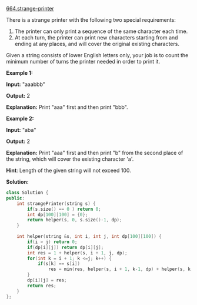 [664.strange-printer](https://leetcode.com/problems/strange-printer/)  

There is a strange printer with the following two special requirements:

1.  The printer can only print a sequence of the same character each time.
2.  At each turn, the printer can print new characters starting from and ending at any places, and will cover the original existing characters.

Given a string consists of lower English letters only, your job is to count the minimum number of turns the printer needed in order to print it.

**Example 1:**  

  
**Input:** "aaabbb"
  
**Output:** 2
  
**Explanation:** Print "aaa" first and then print "bbb".
  

**Example 2:**  

  
**Input:** "aba"
  
**Output:** 2
  
**Explanation:** Print "aaa" first and then print "b" from the second place of the string, which will cover the existing character 'a'.
  

**Hint**: Length of the given string will not exceed 100.  



**Solution:**  

```cpp
class Solution {
public:
    int strangePrinter(string s) {
        if(s.size() == 0 ) return 0;
        int dp[100][100] = {0};
        return helper(s, 0, s.size()-1, dp);
    }
    
    int helper(string &s, int i, int j, int dp[100][100]) {
        if(i > j) return 0;
        if(dp[i][j]) return dp[i][j];
        int res = 1 + helper(s, i + 1, j, dp);
        for(int k = i + 1; k <=j; k++) {
            if(s[k] == s[i])
                res = min(res, helper(s, i + 1, k-1, dp) + helper(s, k, j, dp));
        }
        dp[i][j] = res;
        return res;
    }
};
```
      